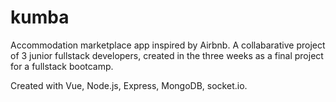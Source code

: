 # kumba
Accommodation marketplace app inspired by Airbnb. A collabarative project of 3 junior fullstack developers, created in the three weeks as a final project for a fullstack bootcamp.

Created with Vue, Node.js, Express, MongoDB, socket.io.
